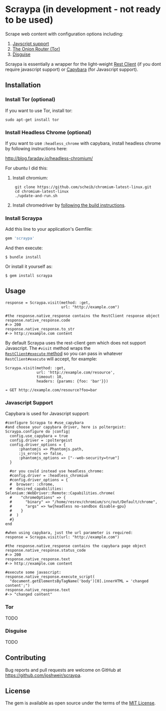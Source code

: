 # Scraypa (in development - not ready to be used)

Scrape web content with configuration options including: 
 
1. [Javscript support](#javascript-support)
2. [The Onion Router (Tor)](#tor)
3. [Disguise](#disguise)

Scraypa is essentially a wrapper for the light-weight 
[Rest Client](https://github.com/rest-client/rest-client) (if you dont require javascript support)
 or [Capybara](https://github.com/teamcapybara/capybara) (for Javascript support). 

## Installation

### Install Tor (optional)

If you want to use Tor, install tor:

`sudo apt-get install tor`

### Install Headless Chrome (optional)

If you want to use `:headless_chrome` with capybara, install 
headless chrome by following instructions here: 

http://blog.faraday.io/headless-chromium/

For ubuntu I did this: 

1. Install chromium: 

        git clone https://github.com/scheib/chromium-latest-linux.git
        cd chromium-latest-linux
        ./update-and-run.sh
        
2. Install chromedriver by [following the build instructions](https://chromium.googlesource.com/chromium/src/+/master/docs/linux_build_instructions.md).

### Install Scraypa

Add this line to your application's Gemfile:

```ruby
gem 'scraypa'
```

And then execute:

    $ bundle install

Or install it yourself as:

    $ gem install scraypa

## Usage

    response = Scraypa.visit(method: :get,
                             url: "http://example.com")
    
    #the response.native_response contains the RestClient response object
    response.native_response.code
    #-> 200
    response.native_response.to_str
    #-> http://example.com content
    
By default Scraypa uses the rest-client gem which does
not support Javascript. The `#visit` method wraps the  
[`RestClient#execute` method](https://github.com/rest-client/rest-client#passing-advanced-options)
so you can pass in whatever `RestClient#execute` will accept, 
for example:

    Scraypa.visit(method: :get, 
                  url: 'http://example.com/resource',
                  timeout: 10, 
                  headers: {params: {foo: 'bar'}})
                  
    ➔ GET http://example.com/resource?foo=bar

### Javascript Support

Capybara is used for Javascript support:

    #configure Scraypa to #use_capybara
    #and choose your capybara driver, here is poltergeist:
    Scraypa.configure do |config|
      config.use_capybara = true
      config.driver = :poltergeist
      config.driver_options = {
          :phantomjs => Phantomjs.path,
          :js_errors => false,
          :phantomjs_options => ["--web-security=true"]
      }
      
      #or you could instead use headless_chrome:
      #config.driver = :headless_chromium
      #config.driver_options = {
      #  browser: :chrome,
      #  desired_capabilities: Selenium::WebDriver::Remote::Capabilities.chrome(
      #    "chromeOptions" => {
      #      "binary" => "/home/resrev/chromium/src/out/Default/chrome",
      #      "args" => %w{headless no-sandbox disable-gpu}
      #    }
      #  )
      #}
    end
    
    #when using capybara, just the url parameter is required:
    response = Scraypa.visit(url: "http://example.com")
    
    #the response.native_response contains the capybara page object
    response.native_response.status_code
    #-> 200
    response.native_response.text
    #-> http://example.com content 
    
    #execute some javascript:
    response.native_response.execute_script(
      "document.getElementsByTagName('body')[0].innerHTML = 'changed content';")
    response.native_response.text
    #-> "changed content"

### Tor

TODO

### Disguise

TODO

## Contributing

Bug reports and pull requests are welcome on GitHub at https://github.com/joshweir/scraypa.


## License

The gem is available as open source under the terms of the [MIT License](http://opensource.org/licenses/MIT).


